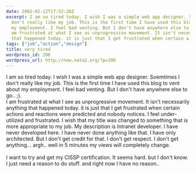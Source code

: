 ```yaml
---
date: 2002-02-12T17:52:20Z
excerpt: I am so tired today. I wish I was a simple web app designer. Soemtimes I
  don't really like my job. This is the first time I have used this blog to vent about
  my employment. I feel bad venting. But I don't have anywhere else to go.. ;). I
  am frustrated at what I see as unprogressive movement. It isn't necessarily anything
  that happened today. it is just that I get frustrated when certain a...
tags: ["job","action","design"]
title: very tired
wordpress_id: 206
wordpress_url: http://new.nata2.org/?p=206
---
```


I am so tired today. I wish I was a simple web app designer. Soemtimes I don't really like my job. This is the first time I have used this blog to vent about my employment. I feel bad venting. But I don't have anywhere else to go.. ;). <br/>I am frustrated at what I see as unprogressive movement. It isn't necessarily anything that happened today. it is just that I get frustrated when certain actions and reactions were predicted and nobody notices. I feel under-utilized and frustrated. I wish that my title was changed to something that is more appropriate to my job. My description is Intranet developer. I have never developed here. I have never done anything like that. I have only architected. But I don't get credit for that. I don't get respect. I don't get anything... argh.. well in 5 minutes my views will completely change. <br/><br/> I want to try and get my CISSP certification. It seems hard. but I don't know. I just need a reason to do stuff. and right now I have no reason.. 

